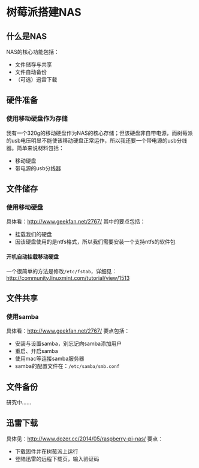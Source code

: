 # 树莓派搭建NAS

## 什么是NAS
NAS的核心功能包括：
* 文件储存与共享
* 文件自动备份
* （可选）迅雷下载

## 硬件准备
### 使用移动硬盘作为存储
我有一个320g的移动硬盘作为NAS的核心存储；但该硬盘非自带电源，而树莓派的usb电压明显不能使该移动硬盘正常运作，所以我还要一个带电源的usb分线器。简单来说材料包括：
* 移动硬盘
* 带电源的usb分线器

## 文件储存
### 使用移动硬盘
具体看：http://www.geekfan.net/2767/
其中的要点包括：
* 挂载我们的硬盘
* 因该硬盘使用的是ntfs格式，所以我们需要安装一个支持ntfs的软件包

#### 开机自动挂载移动硬盘
一个很简单的方法是修改`/etc/fstab`，详细见：http://community.linuxmint.com/tutorial/view/1513

## 文件共享
### 使用samba
具体看：http://www.geekfan.net/2767/
要点包括：
* 安装与设置samba，别忘记向samba添加用户
* 重启、开启samba
* 使用mac等连接samba服务器
* samba的配置文件在：`/etc/samba/smb.conf`

## 文件备份
研究中......

## 迅雷下载
具体见：http://www.dozer.cc/2014/05/raspberry-pi-nas/
要点：
* 下载固件并在树莓派上运行
* 登陆迅雷的远程下载页，输入验证码